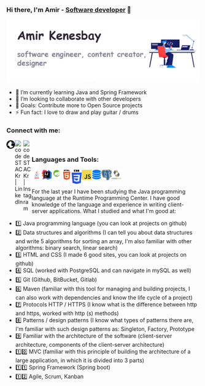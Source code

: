 ### Hi there, I'm Amir - [Software developer][website] 👋 

<img src="https://github.com/amirkenesbay/amirkenesbay/blob/main/header-image.jpg" alt="Amir Kenesbay">

- 🌱 I’m currently learning Java and Spring Framework
- 👯 I’m looking to collaborate with other developers
- 🥅 Goals: Contribute more to Open Source projects
- ⚡ Fun fact: I love to draw and play guitar / drums

### Connect with me:

[<img align="left" alt="codeSTACKr.com" width="22px" src="https://raw.githubusercontent.com/iconic/open-iconic/master/svg/globe.svg" />][website]
[<img align="left" alt="codeSTACKr | LinkedIn" width="22px" src="https://cdn.jsdelivr.net/npm/simple-icons@v3/icons/linkedin.svg" />][linkedin]
[<img align="left" alt="codeSTACKr | Instagram" width="22px" src="https://cdn.jsdelivr.net/npm/simple-icons@v3/icons/instagram.svg" />][instagram]

<br />

### Languages and Tools:

<img align="left" alt="Java" width="26px" src="https://github.com/amirkenesbay/amirkenesbay/blob/main/icons/java-icon.png" />
<img align="left" alt="intellijidea-icon" width="26px" src="https://github.com/amirkenesbay/amirkenesbay/blob/main/icons/intellijidea-icon.png" />
<img align="left" alt="spring-icon" width="26px" src="https://github.com/amirkenesbay/amirkenesbay/blob/main/icons/spring-icon.png" />
<img align="left" alt="html5" width="26px" src="https://github.com/amirkenesbay/amirkenesbay/blob/main/icons/html5.png" />
<img align="left" alt="css3" width="26px" src="https://github.com/amirkenesbay/amirkenesbay/blob/main/icons/css-icon.png" />
<img align="left" alt="js" width="26px" src="https://github.com/amirkenesbay/amirkenesbay/blob/main/icons/js-icon.png" />
<img align="left" alt="database" width="26px" src="https://github.com/amirkenesbay/amirkenesbay/blob/main/icons/database-icon.png" />
<img align="left" alt="postgresql" width="26px" src="https://github.com/amirkenesbay/amirkenesbay/blob/main/icons/postgresql-icon.png" />
<img align="left" alt="hibernate" width="26px" src="https://github.com/amirkenesbay/amirkenesbay/blob/main/icons/hibernate-icon.png" />

<br />
<br />


For the last year I have been studying the Java programming language at the Runtime Programming Center. I have good knowledge of the language and experience in writing client-server applications. What I studied and what I'm good at:
- 1️⃣ Java programming language (you can look at projects on github)
- 2️⃣ Data structures and algorithms (I can tell you about data structures and write 5 algorithms for sorting an array, I'm also familiar with other algorithms: binary search, linear search)
- 3️⃣ HTML and CSS (I made 6 good sites, you can look at projects on github)
- 4️⃣ SQL (worked with PostgreSQL and can navigate in mySQL as well)
- 5️⃣ Git (Github, BitBucket, Gitlab)
- 6️⃣ Maven (familiar with this tool for managing and building projects, I can also work with dependencies and know the life cycle of a project)
- 7️⃣ Protocols HTTP / HTTPS (I know what is the difference between http and https, worked with http (s) methods)
- 8️⃣ Patterns / design patterns (I know what types of patterns there are, I'm familiar with such design patterns as: Singleton, Factory, Prototype
- 9️⃣ Familiar with the architecture of the software (client-server architecture, components of the client-server architecture)
- 1️⃣0️⃣ MVC (familiar with this principle of building the architecture of a large application, in which it is divided into 3 parts)
- 1️⃣1️⃣ Spring Framework (Spring boot)
- 1️⃣2️⃣ Agile, Scrum, Kanban

[website]: http://kamir.runtime.kz/
[course]: http://vsCodeHero.com
[instagram]: https://www.instagram.com/amir_dev1807/
[linkedin]: https://www.linkedin.com/in/amir-kenesbay-a0a263198/
